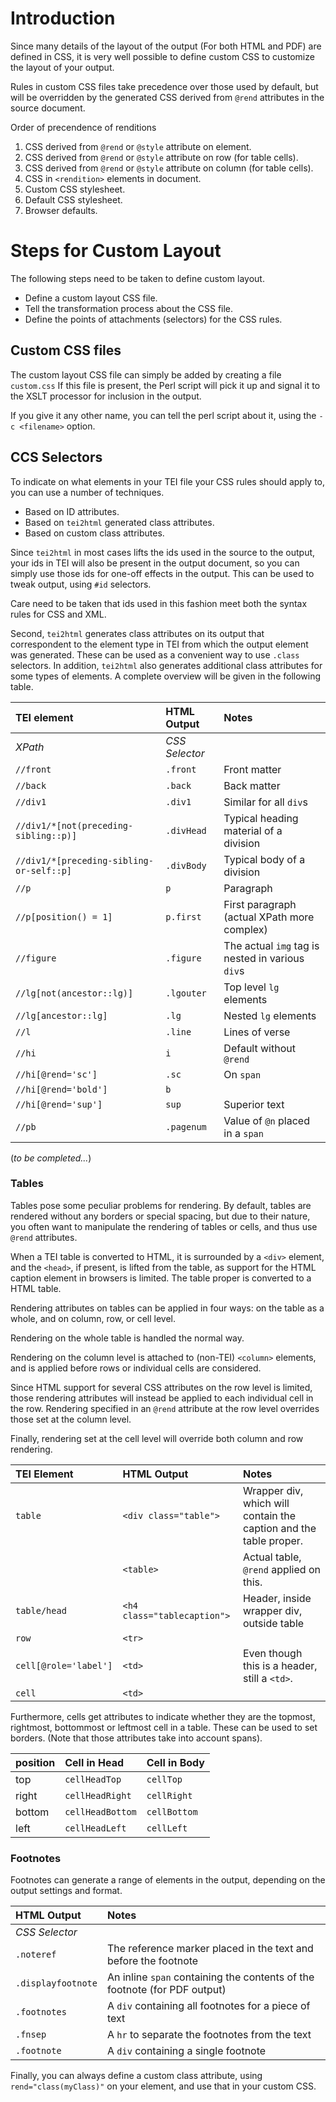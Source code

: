 # Introduction #

Since many details of the layout of the output (For both HTML and PDF) are defined in CSS, it is very well possible to define custom CSS to customize the layout of your output.

Rules in custom CSS files take precedence over those used by default, but will be overridden by the generated CSS derived from `@rend` attributes in the source document.

Order of precendence of renditions

1. CSS derived from `@rend` or `@style` attribute on element.
2. CSS derived from `@rend` or `@style` attribute on row (for table cells).
3. CSS derived from `@rend` or `@style` attribute on column (for table cells).
4. CSS in `<rendition>` elements in document.
5. Custom CSS stylesheet.
6. Default CSS stylesheet.
7. Browser defaults.

# Steps for Custom Layout #

The following steps need to be taken to define custom layout.

  * Define a custom layout CSS file.
  * Tell the transformation process about the CSS file.
  * Define the points of attachments (selectors) for the CSS rules.

## Custom CSS files ##

The custom layout CSS file can simply be added by creating a file `custom.css` If this file is present, the Perl script will pick it up and signal it to the XSLT processor for inclusion in the output.

If you give it any other name, you can tell the perl script about it, using the `-c <filename>` option.

## CCS Selectors ##

To indicate on what elements in your TEI file your CSS rules should apply to, you can use a number of techniques.

  * Based on ID attributes.
  * Based on `tei2html` generated class attributes.
  * Based on custom class attributes.

Since `tei2html` in most cases lifts the ids used in the source to the output, your ids in TEI will also be present in the output document, so you can simply use those ids for one-off effects in the output. This can be used to tweak output, using `#id` selectors.

Care need to be taken that ids used in this fashion meet both the syntax rules for CSS and XML.

Second, `tei2html` generates class attributes on its output that correspondent to the element type in TEI from which the output element was generated. These can be used as a convenient way to use `.class` selectors. In addition, `tei2html` also generates additional class attributes for some types of elements. A complete overview will be given in the following table.

| **TEI element**                    | **HTML Output**        | **Notes**                  |
|:-----------------------------------|:-----------------------|:---------------------------|
| _XPath_                          | _CSS Selector_       |                          |
| `//front`                        | `.front`             | Front matter             |
| `//back`                         | `.back`              | Back matter              |
| `//div1`                         | `.div1`              | Similar for all `div`s   |
| `//div1/*[not(preceding-sibling::p)]` | `.divHead`       | Typical heading material of a division |
| `//div1/*[preceding-sibling-or-self::p]` | `.divBody`      | Typical body of a division |
| `//p`                            | `p`                  | Paragraph                |
| `//p[position() = 1]`            | `p.first`            | First paragraph (actual XPath more complex) |
| `//figure`                       | `.figure`            | The actual `img` tag is nested in various `div`s |
| `//lg[not(ancestor::lg)]`        | `.lgouter`           | Top level `lg` elements  |
| `//lg[ancestor::lg]`             | `.lg`                | Nested `lg` elements     |
| `//l`                            | `.line`              | Lines of verse           |
| `//hi`                           | `i`                  | Default without `@rend`  |
| `//hi[@rend='sc']`               | `.sc`                | On `span`                |
| `//hi[@rend='bold']`             | `b`                  |                          |
| `//hi[@rend='sup']`              | `sup`                | Superior text            |
| `//pb`                           | `.pagenum`           | Value of `@n` placed in a `span` |

(_to be completed..._)

### Tables ###

Tables pose some peculiar problems for rendering. By default, tables are rendered without any borders or special spacing, but due to their nature, you often want to manipulate the rendering of tables or cells, and thus use `@rend` attributes.

When a TEI table is converted to HTML, it is surrounded by a `<div>` element, and the `<head>`, if present, is lifted from the table, as support for the HTML caption element in browsers is limited. The table proper is converted to a HTML table.

Rendering attributes on tables can be applied in four ways: on the table as a whole, and on column, row, or cell level.

Rendering on the whole table is handled the normal way.

Rendering on the column level is attached to (non-TEI) `<column>` elements, and is applied before rows or individual cells are considered.

Since HTML support for several CSS attributes on the row level is limited, those rendering attributes will instead be applied to each individual cell in the row. Rendering specified in an `@rend` attribute at the row level overrides those set at the column level.

Finally, rendering set at the cell level will override both column and row rendering.

| **TEI Element**| **HTML Output** | **Notes** |
|:---------------|:----------------|:----------|
| `table`      | `<div class="table">` | Wrapper div, which will contain the caption and the table proper. |
|              | `<table>`             | Actual table, `@rend` applied on this. |
| `table/head` | `<h4 class="tablecaption">` | Header, inside wrapper div, outside table |
| `row`        | `<tr>` |  |
| `cell[@role='label']` | `<td>` | Even though this is a header, still a `<td>`. |
| `cell`       | `<td>` |  |

Furthermore, cells get attributes to indicate whether they are the topmost, rightmost, bottommost or leftmost cell in a table. These can be used to set borders. (Note that those attributes take into account spans).

| **position**  | **Cell in Head** | **Cell in Body** |
|:--------------|:-----------------|:-----------------|
| top | `cellHeadTop` | `cellTop` |
| right | `cellHeadRight` | `cellRight` |
| bottom | `cellHeadBottom` | `cellBottom` |
| left | `cellHeadLeft` | `cellLeft` |


### Footnotes ###

Footnotes can generate a range of elements in the output, depending on the output settings and format.

| **HTML Output** | **Notes** |
|:----------------|:----------|
| _CSS Selector_|         |
| `.noteref`    | The reference marker placed in the text and before the footnote |
| `.displayfootnote` | An inline `span` containing the contents of the footnote (for PDF output) |
| `.footnotes`  | A `div` containing all footnotes for a piece of text |
| `.fnsep`      | A `hr` to separate the footnotes from the text |
| `.footnote`   | A `div` containing a single footnote |

Finally, you can always define a custom class attribute, using `rend="class(myClass)"` on your element, and use that in your custom CSS.
